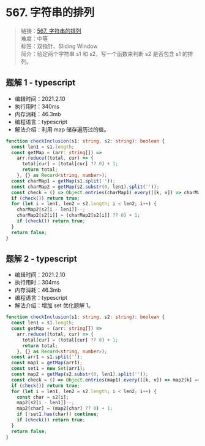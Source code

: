 # 567. 字符串的排列

> 链接：[567. 字符串的排列](https://leetcode-cn.com/problems/permutation-in-string/)  
> 难度：中等  
> 标签：双指针、Sliding Window  
> 简介：给定两个字符串 s1 和 s2，写一个函数来判断 s2 是否包含 s1 的排列。

## 题解 1 - typescript

- 编辑时间：2021.2.10
- 执行用时：340ms
- 内存消耗：46.3mb
- 编程语言：typescript
- 解法介绍：利用 map 储存遍历过的值。

```typescript
function checkInclusion(s1: string, s2: string): boolean {
  const len1 = s1.length;
  const getMap = (arr: string[]) =>
    arr.reduce((total, cur) => {
      total[cur] = (total[cur] ?? 0) + 1;
      return total;
    }, {} as Record<string, number>);
  const charMap1 = getMap(s1.split(''));
  const charMap2 = getMap(s2.substr(0, len1).split(''));
  const check = () => Object.entries(charMap1).every(([k, v]) => charMap2[k] === v);
  if (check()) return true;
  for (let i = len1, len2 = s2.length; i < len2; i++) {
    charMap2[s2[i - len1]]--;
    charMap2[s2[i]] = (charMap2[s2[i]] ?? 0) + 1;
    if (check()) return true;
  }
  return false;
}
```

## 题解 2 - typescript

- 编辑时间：2021.2.10
- 执行用时：304ms
- 内存消耗：46.3mb
- 编程语言：typescript
- 解法介绍：增加 set 优化题解 1。

```typescript
function checkInclusion(s1: string, s2: string): boolean {
  const len1 = s1.length;
  const getMap = (arr: string[]) =>
    arr.reduce((total, cur) => {
      total[cur] = (total[cur] ?? 0) + 1;
      return total;
    }, {} as Record<string, number>);
  const arr1 = s1.split('');
  const map1 = getMap(arr1);
  const set1 = new Set(arr1);
  const map2 = getMap(s2.substr(0, len1).split(''));
  const check = () => Object.entries(map1).every(([k, v]) => map2[k] === v);
  if (check()) return true;
  for (let i = len1, len2 = s2.length; i < len2; i++) {
    const char = s2[i];
    map2[s2[i - len1]]--;
    map2[char] = (map2[char] ?? 0) + 1;
    if (!set1.has(char)) continue;
    if (check()) return true;
  }
  return false;
}
```
